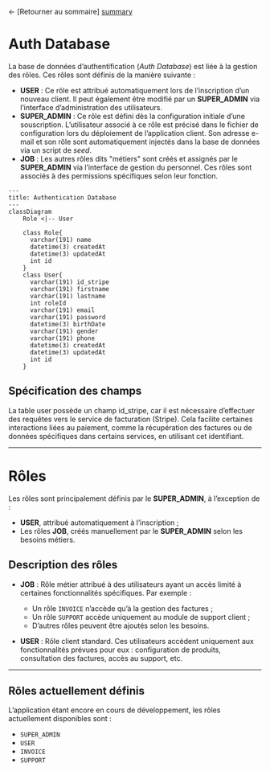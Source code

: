 ← [Retourner au sommaire] [summary]

# Auth Database

La base de données d’authentification (_Auth Database_) est liée à la gestion des rôles. Ces rôles sont définis de la manière suivante :

- **USER** : Ce rôle est attribué automatiquement lors de l’inscription d’un nouveau client. Il peut également être modifié par un **SUPER_ADMIN** via l’interface d’administration des utilisateurs.
- **SUPER_ADMIN** : Ce rôle est défini dès la configuration initiale d’une souscription. L’utilisateur associé à ce rôle est précisé dans le fichier de configuration lors du déploiement de l’application client. Son adresse e-mail et son rôle sont automatiquement injectés dans la base de données via un script de _seed_.
- **JOB** : Les autres rôles dits "métiers" sont créés et assignés par le **SUPER_ADMIN** via l’interface de gestion du personnel. Ces rôles sont associés à des permissions spécifiques selon leur fonction.

```mermaid
---
title: Authentication Database
---
classDiagram
    Role <|-- User

    class Role{
      varchar(191) name
      datetime(3) createdAt
      datetime(3) updatedAt
      int id
    }
    class User{
      varchar(191) id_stripe
      varchar(191) firstname
      varchar(191) lastname
      int roleId
      varchar(191) email
      varchar(191) password
      datetime(3) birthDate
      varchar(191) gender
      varchar(191) phone
      datetime(3) createdAt
      datetime(3) updatedAt
      int id
    }

```

## Spécification des champs

La table user possède un champ id_stripe, car il est nécessaire d’effectuer des requêtes vers le service de facturation (Stripe). Cela facilite certaines interactions liées au paiement, comme la récupération des factures ou de données spécifiques dans certains services, en utilisant cet identifiant.

---

# Rôles

Les rôles sont principalement définis par le **SUPER_ADMIN**, à l’exception de :

- **USER**, attribué automatiquement à l’inscription ;
- Les rôles **JOB**, créés manuellement par le **SUPER_ADMIN** selon les besoins métiers.

## Description des rôles

- **JOB** : Rôle métier attribué à des utilisateurs ayant un accès limité à certaines fonctionnalités spécifiques. Par exemple :

  - Un rôle `INVOICE` n’accède qu’à la gestion des factures ;
  - Un rôle `SUPPORT` accède uniquement au module de support client ;
  - D’autres rôles peuvent être ajoutés selon les besoins.

- **USER** : Rôle client standard. Ces utilisateurs accèdent uniquement aux fonctionnalités prévues pour eux : configuration de produits, consultation des factures, accès au support, etc.

---

## Rôles actuellement définis

L’application étant encore en cours de développement, les rôles actuellement disponibles sont :

- `SUPER_ADMIN`
- `USER`
- `INVOICE`
- `SUPPORT`

[summary]: ../../README.md
